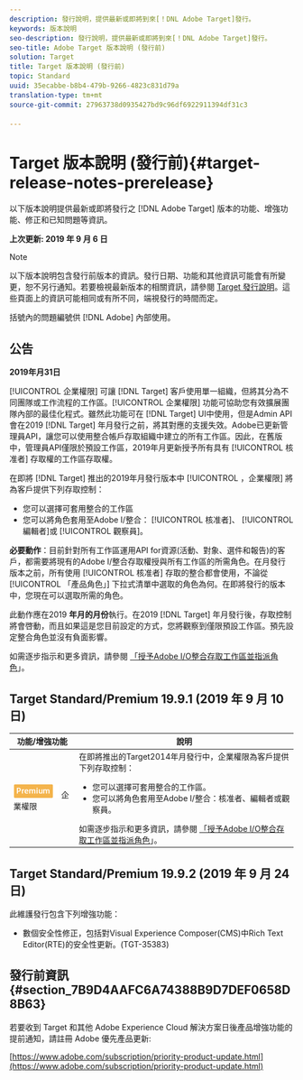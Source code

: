 ```yaml
---
description: 發行說明，提供最新或即將到來[！DNL Adobe Target]發行。
keywords: 版本說明
seo-description: 發行說明，提供最新或即將到來[！DNL Adobe Target]發行。
seo-title: Adobe Target 版本說明 (發行前)
solution: Target
title: Target 版本說明 (發行前)
topic: Standard
uuid: 35ecabbe-b8b4-479b-9266-4823c831d79a
translation-type: tm+mt
source-git-commit: 27963738d0935427bd9c96df6922911394df31c3

---
```



# Target 版本說明 (發行前){#target-release-notes-prerelease}

以下版本說明提供最新或即將發行之 [!DNL Adobe Target] 版本的功能、增強功能、修正和已知問題等資訊。

**上次更新: 2019 年 9 月 6 日**

>[!NOTE]
>
>以下版本說明包含發行前版本的資訊。發行日期、功能和其他資訊可能會有所變更，恕不另行通知。若要檢視最新版本的相關資訊，請參閱 [Target 發行說明](release-notes.md)。這些頁面上的資訊可能相同或有所不同，端視發行的時間而定。
>
>括號內的問題編號供 [!DNL Adobe] 內部使用。

## 公告

**2019年月31日**

[!UICONTROL 企業權限] 可讓 [!DNL Target] 客戶使用單一組織，但將其分為不同團隊或工作流程的工作區。[!UICONTROL 企業權限] 功能可協助您有效擴展團隊內部的最佳化程式。雖然此功能可在 [!DNL Target] UI中使用，但是Admin API會在2019 [!DNL Target] 年月發行之前，將其對應的支援失效。Adobe已更新管理員API，讓您可以使用整合帳戶存取組織中建立的所有工作區。因此，在舊版中，管理員API僅限於預設工作區，2019年月更新授予所有具有 [!UICONTROL 核准者] 存取權的工作區存取權。

在即將 [!DNL Target] 推出的2019年月發行版本中 [!UICONTROL ，企業權限] 將為客戶提供下列存取控制：

* 您可以選擇可套用整合的工作區
* 您可以將角色套用至Adobe I/整合： [!UICONTROL 核准者]、 [!UICONTROL 編輯者]或 [!UICONTROL 觀察員]。

**必要動作**：目前針對所有工作區運用API for資源(活動、對象、選件和報告)的客戶，都需要將現有的Adobe I/整合存取權授與所有工作區的所需角色。在月發行版本之前，所有使用 [!UICONTROL 核准者] 存取的整合都會使用，不論從 [!UICONTROL 「產品角色」] 下拉式清單中選取的角色為何。在即將發行的版本中，您現在可以選取所需的角色。

此動作應在2019 **年月的月份**&#x200B;執行。在2019 [!DNL Target] 年月發行後，存取控制將會啓動，而且如果這是您目前設定的方式，您將觀察到僅限預設工作區。預先設定整合角色並沒有負面影響。

如需逐步指示和更多資訊，請參閱 [「授予Adobe I/O整合存取工作區並指派角色](/help/administrating-target/c-user-management/property-channel/configure-adobe-io-integration.md)」。

## Target Standard/Premium 19.9.1 (2019 年 9 月 10 日)

| 功能/增強功能 | 說明 |
| --- | --- |
| ![Premium徽章](/help/assets/premium.png) 企業權限 | 在即將推出的Target2014年月發行中，企業權限為客戶提供下列存取控制：<UL><li>您可以選擇可套用整合的工作區。</li><li>您可以將角色套用至Adobe I/整合：核准者、編輯者或觀察員。</li></ul>如需逐步指示和更多資訊，請參閱 [「授予Adobe I/O整合存取工作區並指派角色](/help/administrating-target/c-user-management/property-channel/configure-adobe-io-integration.md)」。 |

## Target Standard/Premium 19.9.2 (2019 年 9 月 24 日)

此維護發行包含下列增強功能：

* 數個安全性修正，包括對Visual Experience Composer(CMS)中Rich Text Editor(RTE)的安全性更新。(TGT-35383)

## 發行前資訊 {#section_7B9D4AAFC6A74388B9D7DEF0658D8B63}

若要收到 Target 和其他 Adobe Experience Cloud 解決方案日後產品增強功能的提前通知，請註冊 Adobe 優先產品更新:

[https://www.adobe.com/subscription/priority-product-update.html](https://www.adobe.com/subscription/priority-product-update.html)
